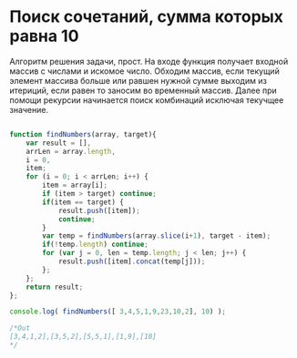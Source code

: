**Поиск сочетаний, сумма которых равна 10**
=============
Алгоритм решения задачи, прост. На входе функция получает входной массив с числами и искомое число.
Обходим массив, если текущий элемент массива больше или равшен нужной сумме выходим из итериций, если равен то заносим 
во временный массив. Далее при помощи рекурсии начинается поиск комбинаций исключая текучщее значение.


``` js

function findNumbers(array, target){
	var result = [],
	arrLen = array.length,
	i = 0,
	item;
	for (i = 0; i < arrLen; i++) {
		item = array[i];
		if (item > target) continue;
		if(item == target) {
			result.push([item]);
			continue;
		}
		var temp = findNumbers(array.slice(i+1), target - item);
		if(!temp.length) continue;
		for (var j = 0, len = temp.length; j < len; j++) {
			result.push([item].concat(temp[j]));
		};
	};
	return result;
};

console.log( findNumbers([ 3,4,5,1,9,23,10,2], 10) );

/*Out 
[3,4,1,2],[3,5,2],[5,5,1],[1,9],[10] 
*/ 
```
